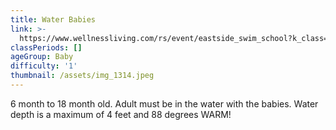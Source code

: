 ```yaml
---
title: Water Babies
link: >-
  https://www.wellnessliving.com/rs/event/eastside_swim_school?k_class=138836&k_class_tab=16933
classPeriods: []
ageGroup: Baby
difficulty: '1'
thumbnail: /assets/img_1314.jpeg
---
```

6 month to 18 month old.  Adult must be in the water with the babies.  Water depth is a maximum of 4 feet and 88 degrees WARM!
